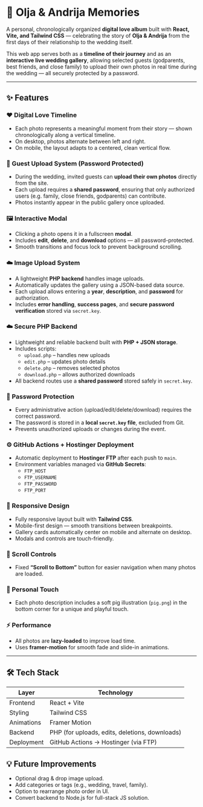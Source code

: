 # 💍 Olja & Andrija Memories

A personal, chronologically organized **digital love album** built with **React, Vite, and Tailwind CSS** — celebrating the story of **Olja & Andrija** from the first days of their relationship to the wedding itself.

This web app serves both as a **timeline of their journey** and as an **interactive live wedding gallery**, allowing selected guests (godparents, best friends, and close family) to upload their own photos in real time during the wedding — all securely protected by a password.

---

## ✨ Features

### ❤️ Digital Love Timeline

- Each photo represents a meaningful moment from their story — shown chronologically along a vertical timeline.
- On desktop, photos alternate between left and right.
- On mobile, the layout adapts to a centered, clean vertical flow.

### 📸 Guest Upload System (Password Protected)

- During the wedding, invited guests can **upload their own photos** directly from the site.
- Each upload requires a **shared password**, ensuring that only authorized users (e.g. family, close friends, godparents) can contribute.
- Photos instantly appear in the public gallery once uploaded.

### 🖼️ Interactive Modal

- Clicking a photo opens it in a fullscreen **modal**.
- Includes **edit**, **delete**, and **download** options — all password-protected.
- Smooth transitions and focus lock to prevent background scrolling.

### ☁️ Image Upload System

- A lightweight **PHP backend** handles image uploads.
- Automatically updates the gallery using a JSON-based data source.
- Each upload allows entering a **year**, **description**, and **password** for authorization.
- Includes **error handling**, **success pages**, and **secure password verification** stored via `secret.key`.

### ☁️ Secure PHP Backend

- Lightweight and reliable backend built with **PHP + JSON storage**.
- Includes scripts:
  - `upload.php` – handles new uploads
  - `edit.php` – updates photo details
  - `delete.php` – removes selected photos
  - `download.php` – allows authorized downloads
- All backend routes use a **shared password** stored safely in `secret.key`.

### 🔐 Password Protection

- Every administrative action (upload/edit/delete/download) requires the correct password.
- The password is stored in a **local `secret.key` file**, excluded from Git.
- Prevents unauthorized uploads or changes during the event.

### ⚙️ GitHub Actions + Hostinger Deployment

- Automatic deployment to **Hostinger FTP** after each push to `main`.
- Environment variables managed via **GitHub Secrets**:
  - `FTP_HOST`
  - `FTP_USERNAME`
  - `FTP_PASSWORD`
  - `FTP_PORT`

### 📱 Responsive Design

- Fully responsive layout built with **Tailwind CSS**.
- Mobile-first design — smooth transitions between breakpoints.
- Gallery cards automatically center on mobile and alternate on desktop.
- Modals and controls are touch-friendly.

### 🧭 Scroll Controls

- Fixed **“Scroll to Bottom”** button for easier navigation when many photos are loaded.

### 🐷 Personal Touch

- Each photo description includes a soft pig illustration (`pig.png`) in the bottom corner for a unique and playful touch.

### ⚡ Performance

- All photos are **lazy-loaded** to improve load time.
- Uses **framer-motion** for smooth fade and slide-in animations.

---

## 🛠️ Tech Stack

| Layer      | Technology                                     |
| ---------- | ---------------------------------------------- |
| Frontend   | React + Vite                                   |
| Styling    | Tailwind CSS                                   |
| Animations | Framer Motion                                  |
| Backend    | PHP (for uploads, edits, deletions, downloads) |
| Deployment | GitHub Actions → Hostinger (via FTP)           |

## 💡 Future Improvements

- Optional drag & drop image upload.
- Add categories or tags (e.g., wedding, travel, family).
- Option to rearrange photo order in UI.
- Convert backend to Node.js for full-stack JS solution.
